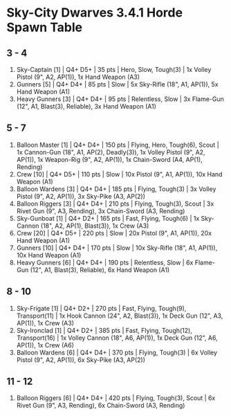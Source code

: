 # Sky-City Dwarves 3.4.1 Horde Spawn Table

## 3 - 4

1. Sky-Captain [1] | Q4+ D5+ | 35 pts | Hero, Slow, Tough(3) | 1x Volley Pistol (9", A2, AP(1)), 1x Hand Weapon (A3)
1. Gunners [5] | Q4+ D4+ | 85 pts | Slow | 5x Sky-Rifle (18", A1, AP(1)), 5x Hand Weapon (A1)
1. Heavy Gunners [3] | Q4+ D4+ | 95 pts | Relentless, Slow | 3x Flame-Gun (12", A1, Blast(3), Reliable), 3x Hand Weapon (A1)

## 5 - 7

1. Balloon Master [1] | Q4+ D4+ | 150 pts | Flying, Hero, Tough(6), Scout | 1x Cannon-Gun (18", A1, AP(2), Deadly(3)), 1x Volley Pistol (9", A2, AP(1)), 1x Weapon-Rig (9", A2, AP(1)), 1x Chain-Sword (A4, AP(1), Rending)
1. Crew [10] | Q4+ D5+ | 110 pts | Slow | 10x Pistol (9", A1, AP(1)), 10x Hand Weapon (A1)
1. Balloon Wardens [3] | Q4+ D4+ | 185 pts | Flying, Tough(3) | 3x Volley Pistol (9", A2, AP(1)), 3x Sky-Pike (A3, AP(2))
1. Balloon Riggers [3] | Q4+ D4+ | 210 pts | Flying, Tough(3), Scout | 3x Rivet Gun (9", A3, Rending), 3x Chain-Sword (A3, Rending)
1. Sky-Gunboat [1] | Q4+ D2+ | 165 pts | Fast, Flying, Tough(6) | 1x Sky-Cannon (18", A2, AP(1), Blast(3)), 1x Crew (A3)
1. Crew [20] | Q4+ D5+ | 220 pts | Slow | 20x Pistol (9", A1, AP(1)), 20x Hand Weapon (A1)
1. Gunners [10] | Q4+ D4+ | 170 pts | Slow | 10x Sky-Rifle (18", A1, AP(1)), 10x Hand Weapon (A1)
1. Heavy Gunners [6] | Q4+ D4+ | 190 pts | Relentless, Slow | 6x Flame-Gun (12", A1, Blast(3), Reliable), 6x Hand Weapon (A1)

## 8 - 10

1. Sky-Frigate [1] | Q4+ D2+ | 270 pts | Fast, Flying, Tough(9), Transport(11) | 1x Hook Cannon (24", A2, Blast(3)), 1x Deck Gun (12", A3, AP(1)), 1x Crew (A3)
1. Sky-Ironclad [1] | Q4+ D2+ | 385 pts | Fast, Flying, Tough(12), Transport(16) | 1x Volley Cannon (18", A6, AP(1)), 1x Deck Gun (12", A6, AP(1)), 1x Crew (A6)
1. Balloon Wardens [6] | Q4+ D4+ | 370 pts | Flying, Tough(3) | 6x Volley Pistol (9", A2, AP(1)), 6x Sky-Pike (A3, AP(2))

## 11 - 12

1. Balloon Riggers [6] | Q4+ D4+ | 420 pts | Flying, Tough(3), Scout | 6x Rivet Gun (9", A3, Rending), 6x Chain-Sword (A3, Rending)